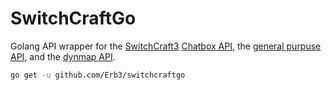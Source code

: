 # SwitchCraftGo

Golang API wrapper for the [SwitchCraft3](https://sc3.io) [Chatbox API](https://docs.sc3.io/chatbox/), the [general purpuse API](https://docs.sc3.io/faq/api.html), and the [dynmap API](https://dynmap.sc3.io).

```bash
go get -u github.com/Erb3/switchcraftgo
```
